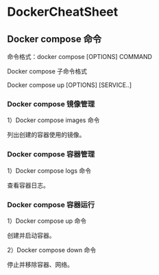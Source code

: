 # DockerCheatSheet

## Docker compose 命令

命令格式：docker compose  [OPTIONS] COMMAND

Docker compose 子命令格式

Docker compose up  [OPTIONS] [SERVICE..]

### Docker compose 镜像管理

1）Docker compose images 命令

列出创建的容器使用的镜像。

### Docker compose 容器管理

1）Docker compose logs 命令

查看容器⽇志。

### Docker compose 容器运行

1）Docker compose up 命令

创建并启动容器。

2）Docker compose down 命令

停止并移除容器、网络。

